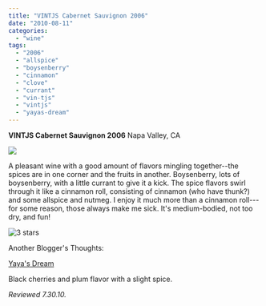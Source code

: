 ```yaml
---
title: "VINTJS Cabernet Sauvignon 2006"
date: "2010-08-11"
categories:
  - "wine"
tags:
  - "2006"
  - "allspice"
  - "boysenberry"
  - "cinnamon"
  - "clove"
  - "currant"
  - "vin-tjs"
  - "vintjs"
  - "yayas-dream"
---
```


**VINTJS Cabernet Sauvignon 2006** Napa Valley, CA

![](http://www.rebeccagomezfarrell.com/gourmez/photos/vintjscabsav.jpg)

A pleasant wine with a good amount of flavors mingling together--the spices are in one corner and the fruits in another. Boysenberry, lots of boysenberry, with a little currant to give it a kick. The spice flavors swirl through it like a cinnamon roll, consisting of cinnamon (who have thunk?) and some allspice and nutmeg. I enjoy it much more than a cinnamon roll---for some reason, those always make me sick. It's medium-bodied, not too dry, and fun!




<div class="caption">

![3 stars](http://www.rebeccagomezfarrell.com/wp-content/uploads/2009/02/rating_avocado1.gif "rating_avocado1")</div>
  Another Blogger's Thoughts:

[Yaya's Dream](http://yayasdream.blogspot.com/2009/11/thanksgiving-wines.html)

Black cherries and plum flavor with a slight spice.

_Reviewed 7.30.10._
